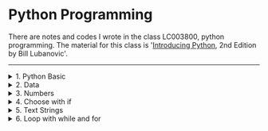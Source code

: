 # Python Programming

There are notes and codes I wrote in the class LC003800, python programming. The material for this class is '[Introducing Python](https://www.oreilly.com/library/view/introducing-python-2nd/9781492051374/), 2nd Edition by Bill Lubanovic'.
<hr/>
<details>
  <summary>1. Python Basic</summary>

# 1. Python Basic

## 1-2 small programs

### for

``` py

## ex 1-1

for loop in 1, "str" :
    print(loop)
```

### list

* list : order (o) array(o) : only string 
* set : order (x) array(o)

``` py

## ex 1-2

list = ["~", "~"]
```

### dictionary 

like hashmap, hashtable

``` py

## ex 1-3

dict = {
    "a" : "~" ,
    "b" : "~" 
    }
str = "a"
print(dict[str])
```

## 1-3 bigger programs

### library modules

``` py

## ex 1-4

import webbrowser
import json

## from library import function

from urllib.request import urlopen

site = input("Type a website URL: ")
era = input("Type a year, month, and day, like 20150613: ")
url = "http://archive.org/wayback/available?url=%s&timestamp=%s" % (site, era)
response = urlopen(url)
text = response.read().decode("utf-8")
data = json.loads(text)

## {'url': 'lolcats.com', 'timestamp': '20150613', 'archived_snapshots': {'closest': {'available': True, 'url': 'http://web.archive.org/web/20150610081618/http://www.lolcats.com/', 'timestamp': '20150610081618', 'status': '200'}}}

try:
    ## extract its value from a three-level Python dictionary.
    old_site = data["archived_snapshots"]["closest"]["url"]
    webbrowser.open(old_site)
except:
    print("Sorry, no luck finding", site)
```

## 1-5 Why Python

* simple and compact
* google-selected
* Data Science and Machine Learning

## 1-6 Disadvs

* Static: C/C++, Java, Rust, Go
* Dynamic(script): Python PHP

=> low speed</br>
but its std interpreter is by C -> developing now

### Popularity

## 1-11 The Zen of Python

by Tim Peters 

* Beautiful is better than ugly.
* Simple is better than complex. 
* Complex is better than complicated. 
* Readability counts. 

</details>
<details>
  <summary>2. Data</summary>

# 2. Data

static lang: declare data type(o)
**dynamic lang**: declare data type(x)

## Python Data Are Objects

Python is rapping each data value(boolean / function..) as an object on the memory

### In an object

* A type (ex. Integer)
* A unique id to distinguish it from other objects 
* A value consistent with its type (ex. 7)
* A reference count that tracks how often this object is used

## Types

Py: Strong Type Lang => Data value can be ***mutable***, not the data type

* bool / int / float / bytes(b'ab\ xff) / complex(5+9j) / str('alas', "alack", ''' a verse attack''')

<hr/>

*  ***list***: [' Winken' / 'Blinken' / 'Nod']
* ***dict***: {'game': 'bingo' / 'dog': 'dingo' / 'drummer': 'Ringo'} 
* tuple: (2 / 4 / 8)
* ***set***: set([ 3 / 5 / 7]) 
* frozenset([' Elsa' / 'Otto'])
* ***bytearray***(bytearray(...))

So just like reassigning an **integer**, it is pointing a new memory. But if you make an integer **list**, it is ***mutable***. 

## Assignment

* expression VS statement
* Dynamic Lang: 
    - **Assignment** does not copy a value; it just **attaches a name** to the object that contains the data.
    - => type(), instance()
* Interpreter Lang:
    - reassigning => reference_count++; || reference_count == 0 (**garbage collector**)
    - can assign to **multiple** names

</details>

<details>
  <summary>3. Numbers</summary>

# 3. Numbers

* Booleans: int(True) -> 1 / bool(0.0) -> False
* Integers: 1_2_3 可 (in recent Java too)
    - /: floating-point (decimal) division 
        - ex. 5/0.0 -> python exception / java infinity
    - //: integer (truncating) division
    - divmod(9,5) -> (1,4)
    - Python handles googoly integers with no problem.
* Bases: 0b(inary), 0o(ctal), 0x(hex)
    - bin(), oct(), hdx()
    - chr(65) = ord('A'), chr(97) = ord('a')

</details>
<details>
  <summary>4. Choose with if</summary>

# 4. Choose with if

* block(x) indentation(o) <- Guido van Rossum loves to beautify 
* Comment with #
* Continue Lines with \ (>80)
* if ~: elif ~: else: 
    - and, or, not, a < b < c
    - false (empty string, list, tuple, dictionary, set)
    - in (membership operator)
    - name := expression (walrus operator)

</details>
<details>
  <summary>5. Text Strings</summary>

# 5. Text Strings

## definition

* immutable string
* base(empty string) is also string
* \t, \n, \\(\), r'(raw string)'
* ', ", (multi-line)''', """
* []: 0, 1, n, **-1**
* [ start : end : step ]: start ~ (end-1) offset skipping by step

## function

* print(a, b): add a space VS a + b: no space
* print() VS the automatic echoing done by the interactive interpreter
* str() -> (string formatting) => output
* len(str), split('\n', '\t', ' '), 'a'.join(str), 
* replace('a', 'b', n_times): didn't change the value <- the interactive interpreter
* strip(), lstrip(), rstrip() (==trim)
* find(), rfind() : -1 / index(), rindex(): exception / count(), isalnum()
* capitalize(), upper(), lower(), swapcase() / center(), ljust(), rjust()

## formatting

* Old style: %
* New style: {} and format() ex. {index}, {:!^10s}
* Newest Style: f' ~ {str.title()=} ~ '

</details>
<details>
  <summary>6. Loop with while and for</summary>

# 6. Loop with while and for

* while: ~ else: ~ continue, break(cancel the closest loop)
* for ~ in ~: ~ else: ~ continue, break(cancel the closest loop)
    - for x in range(start, **stop**, step) / list(range(0, 11, 2))
